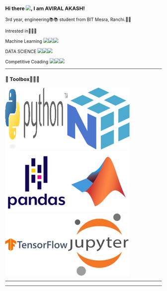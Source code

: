 ### Hi there <img src="https://raw.githubusercontent.com/MartinHeinz/MartinHeinz/master/wave.gif" width="30px">, I am AVIRAL AKASH!
  
3rd year, engineering📚📚 student from BIT Mesra, Ranchi.🏫🏫<p>
Intrested in🔻🔻🔻 <p>
Machine Learning <img src="https://tenor.com/view/robot-joypixels-look-around-android-hardworking-gif-17554204.gif" width="30px"><img src="https://tenor.com/view/robot-joypixels-look-around-android-hardworking-gif-17554204.gif" width="30px"><img src="https://tenor.com/view/robot-joypixels-look-around-android-hardworking-gif-17554204.gif" width="30px"><p>
DATA SCIENCE <img src="https://tenor.com/view/flow-computer-gif-21941444.gif" width="30px"><img src="https://tenor.com/view/flow-computer-gif-21941444.gif" width="30px"><img src="https://tenor.com/view/flow-computer-gif-21941444.gif" width="30px"><p>
Competitive Coading <img src="https://tenor.com/view/cyberpunk-hacker-gif-5648977.gif" width="30px"><img src="https://tenor.com/view/cyberpunk-hacker-gif-5648977.gif" width="30px"><img src="https://tenor.com/view/cyberpunk-hacker-gif-5648977.gif" width="30px"><p>

---

### 🧰 Toolbox🔻🔻🔻


<img src="python-3.svg" alt="JavaScript Logo" width="200" height="200"><img src="numpy-1.svg" alt="JavaScript Logo" width="200" height="200"><img src="pandas-original-wordmark.svg" alt="JavaScript Logo" width="200" height="200"><img src="matlab-original.svg" alt="JavaScript Logo" width="200" height="200"><img src="tensorflow-original-wordmark.svg" alt="JavaScript Logo" width="200" height="200"><img src="jupyter-original-wordmark.svg" alt="JavaScript Logo" width="200" height="200">

---


---







